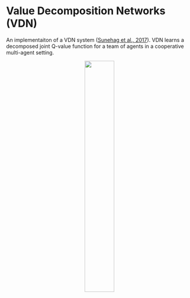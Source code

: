 # Value Decomposition Networks (VDN)

An implementaiton of a VDN system ([Sunehag et al., 2017]). VDN learns a decomposed joint Q-value function for a team of agents in a cooperative multi-agent setting.

<p style="text-align:center;">
<img src="https://raw.githubusercontent.com/instadeepai/Mava/develop/docs/images/vdn.png" width="40%">
</p>

[Sunehag et al., 2017]: https://arxiv.org/pdf/1706.05296
